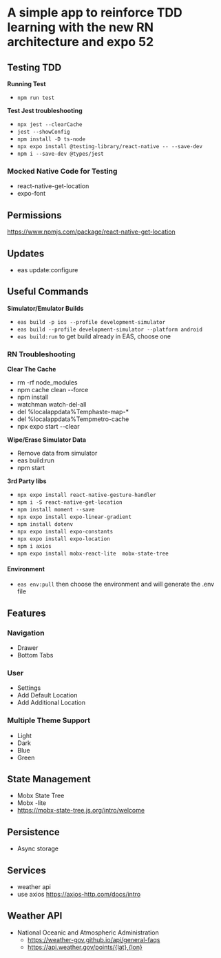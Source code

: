 # A simple app to reinforce TDD learning with the new RN architecture and expo 52

## Testing TDD

**Running Test**

- `npm run test`

**Test Jest troubleshooting**

- `npx jest --clearCache`
- `jest --showConfig`
- `npm install -D ts-node`
- `npx expo install @testing-library/react-native -- --save-dev`
- `npm i --save-dev @types/jest`

### Mocked Native Code for Testing

- react-native-get-location
- expo-font

## Permissions

https://www.npmjs.com/package/react-native-get-location

## Updates
- eas update:configure

## Useful Commands

**Simulator/Emulator Builds**

- `eas build -p ios --profile development-simulator `
- `eas build --profile development-simulator --platform android`
- `eas build:run` to get build already in EAS, choose one

### RN Troubleshooting

**Clear The Cache**

- rm -rf node_modules
- npm cache clean --force
- npm install
- watchman watch-del-all
- del %localappdata%Temphaste-map-\*
- del %localappdata%Tempmetro-cache
- npx expo start --clear

**Wipe/Erase Simulator Data**

- Remove data from simulator
- eas build:run
- npm start

**3rd Party libs**

- `npx expo install react-native-gesture-handler`
- `npm i -S react-native-get-location`
- `npm install moment --save`
- `npx expo install expo-linear-gradient`
- `npm install dotenv`
- `npx expo install expo-constants`
- `npx expo install expo-location`
- `npm i axios`
- `npm expo install mobx-react-lite  mobx-state-tree   `

#### Environment

- `eas env:pull` then choose the environment and will generate the .env file

## Features

### Navigation

- Drawer
- Bottom Tabs

### User

- Settings
- Add Default Location
- Add Additional Location

### Multiple Theme Support

- Light
- Dark
- Blue
- Green




## State Management
- Mobx State Tree
- Mobx -lite
- https://mobx-state-tree.js.org/intro/welcome

## Persistence
- Async storage

## Services
- weather api
- use axios https://axios-http.com/docs/intro
## Weather API

- National Oceanic and Atmospheric Administration
  - https://weather-gov.github.io/api/general-faqs
  - https://api.weather.gov/points/{lat},{lon}